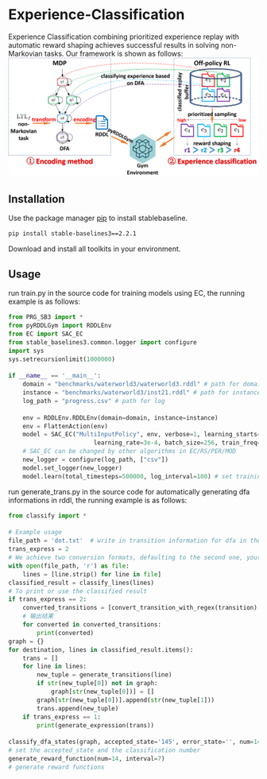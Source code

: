 # Experience-Classification
Experience Classification combining prioritized experience replay with automatic reward shaping achieves successful results in solving non-Markovian tasks. Our framework is shown as follows:
![image](https://github.com/syemichel/Experience-Classification/blob/main/framework.png)

## Installation

Use the package manager [pip](https://pip.pypa.io/en/stable/) to install stablebaseline.

```bash
pip install stable-baselines3==2.2.1
```
Download and install all toolkits in your environment.

## Usage
run train.py in the source code for training models using EC, the running example is as follows:
```python
from PRG_SB3 import *
from pyRDDLGym import RDDLEnv
from EC import SAC_EC
from stable_baselines3.common.logger import configure
import sys
sys.setrecursionlimit(1000000)

if __name__ == '__main__':
    domain = "benchmarks/waterworld3/waterworld3.rddl" # path for domain
    instance = "benchmarks/waterworld3/inst21.rddl" # path for instance
    log_path = "progress.csv" # path for log

    env = RDDLEnv.RDDLEnv(domain=domain, instance=instance)
    env = FlattenAction(env)
    model = SAC_EC("MultiInputPolicy", env, verbose=1, learning_starts=1000,
                        learning_rate=3e-4, batch_size=256, train_freq=1, device='cpu')  
    # SAC_EC can be changed by other algorithms in EC/RS/PER/MOD 
    new_logger = configure(log_path, ["csv"])
    model.set_logger(new_logger)
    model.learn(total_timesteps=500000, log_interval=100) # set training steps and log interval
```
run generate_trans.py in the source code for automatically generating dfa informations in rddl, the running example is as follows:
```python
from classify import *

# Example usage
file_path = 'dot.txt'  # write in transition information for dfa in the dot file
trans_express = 2
# We achieve two conversion formats, defaulting to the second one, your can use the first one by changing it to 1
with open(file_path, 'r') as file:
    lines = [line.strip() for line in file]
classified_result = classify_lines(lines)
# To print or use the classified result
if trans_express == 2:
    converted_transitions = [convert_transition_with_regex(transition) for transition in lines]
    # 输出结果
    for converted in converted_transitions:
        print(converted)
graph = {}
for destination, lines in classified_result.items():
    trans = []
    for line in lines:
        new_tuple = generate_transitions(line)
        if str(new_tuple[0]) not in graph:
            graph[str(new_tuple[0])] = []
        graph[str(new_tuple[0])].append(str(new_tuple[1]))
        trans.append(new_tuple)
    if trans_express == 1:
        print(generate_expression(trans))

classify_dfa_states(graph, accepted_state='145', error_state='', num=14)
# set the accepted_state and the classification number
generate_reward_function(num=14, interval=7)
# generate reward functions
```
